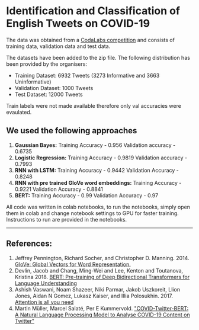 # Identification and Classification of English Tweets on COVID-19

The data was obtained from a [CodaLabs competition](https://competitions.codalab.org/competitions/25845) and consists of training data, validation data and test data. 

The datasets have been added to the zip file. 
The following distribution has been provided by the organisers:
- Training Dataset: 6932 Tweets (3273 Informative and 3663 Uninformative)
- Validation Dataset: 1000 Tweets
- Test Dataset: 12000 Tweets 

Train labels were not made available therefore only val accuracies were evaulated. 

## We used the following approaches 

1. **Gaussian Bayes:**
	Training Accuracy - 0.956	Validation accuracy - 0.6735
2. **Logistic Regression:**
Training Accuracy - 0.9819	Validation accuracy - 0.7993
3. **RNN with LSTM:**
Training Accuracy - 0.9442 	Validation Accuracy - 0.8248
4. **RNN with pre trained GloVe word embeddings:**
Training Accuracy - 0.9221	Validation Accuracy - 0.8841
5. **BERT:**
Training Accuracy - 0.99	Validation Accuracy - 0.97

All code was written in colab notebooks, to run the notebooks, simply open them in colab and change notebook settings to GPU for faster training. 
Instructions to run are provided in the notebooks. 

---

## References:
1. Jeffrey Pennington, Richard Socher, and Christopher D. Manning. 2014. [GloVe: Global Vectors for Word Representation.](https://nlp.stanford.edu/projects/glove/)
2. Devlin, Jacob and Chang, Ming-Wei and Lee, Kenton and Toutanova, Kristina 2018. [BERT: Pre-training of Deep Bidirectional Transformers for Language Understanding](https://arxiv.org/abs/1810.04805)
3. Ashish Vaswani, Noam Shazeer, Niki Parmar, Jakob Uszkoreit, Llion Jones, Aidan N Gomez, Lukasz Kaiser, and Illia Polosukhin. 2017. [Attention is all you need](https://arxiv.org/abs/1706.03762)
4. Martin Müller, Marcel Salaté, Per E Kummervold. ["COVID-Twitter-BERT: A Natural Language Processing Model to Analyse COVID-19 Content on Twitter"](https://arxiv.org/abs/2005.07503)


